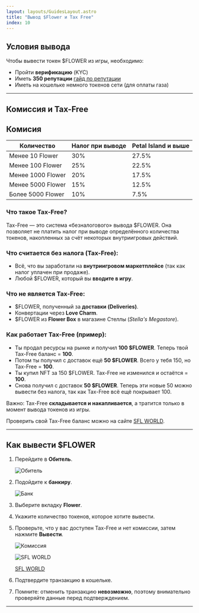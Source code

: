 ```yaml
---
layout: layouts/GuidesLayout.astro
title: "Вывод $Flower и Tax Free"
index: 10
---
```


## Условия вывода

Чтобы вывести токен \$FLOWER из игры, необходимо:

* Пройти **верификацию** (KYC)
* Иметь **350 репутации** [гайд по репутации](/guides/main/reputation)
* Иметь на кошельке немного токенов сети (для оплаты газа)

---

## Комиссия и Tax-Free

## Комисия
| Количество     | Налог при выводе | Petal Island и выше  |
| -------------- | ---------------- | ------------ |
| Менее 10 Flower   | 30%              | 27.5%        |
| Менее 100 Flower  | 25%              | 22.5%        |
| Менее 1000 Flower | 20%              | 17.5%        |
| Менее 5000 Flower | 15%              | 12.5%        |
| Более 5000 Flower | 10%              | 7.5%         |

### Что такое Tax-Free?

Tax-Free — это система «безналогового» вывода \$FLOWER. Она позволяет не платить налог при выводе определённого количества токенов, накопленных за счёт некоторых внутриигровых действий.

### Что считается **без налога (Tax-Free):**

* Всё, что вы заработали на **внутриигровом маркетплейсе** (так как налог уплачен при продаже).
* Любой \$FLOWER, который вы **вводите в игру**.

### Что **не является Tax-Free:**

* \$FLOWER, полученный за **доставки (Deliveries)**.
* Конвертации через **Love Charm**.
* \$FLOWER из **Flower Box** в магазине Стеллы (*Stella's Megastore*).

### Как работает Tax-Free (пример):

* Ты продал ресурсы на рынке и получил **100 \$FLOWER**. Теперь твой Tax-Free баланс = **100**.
* Потом ты получил с доставок ещё **50 \$FLOWER**. Всего у тебя 150, но Tax-Free = **100**.
* Ты купил NFT за 150 \$FLOWER. Tax-Free не изменился и остаётся = **100**.
* Снова получил с доставок **50 \$FLOWER**. Теперь эти новые 50 можно вывести без налога, так как Tax-Free всё ещё покрывает 100.

Важно: Tax-Free **складывается и накапливается**, а тратится только в момент вывода токенов из игры.

Проверить свой Tax-Free баланс можно на сайте [SFL WORLD](https://sfl.world/).

---

## Как вывести \$FLOWER

1. Перейдите в **Обитель**.

   ![Обитель](/image/retreat.png)
   
2. Подойдите к **банкиру**.

   ![Банк](/image/bank.png)

3. Выберите вкладку **Flower**.
4. Укажите количество токенов, которое хотите вывести.
5. Проверьте, что у вас доступен Tax-Free и нет комиссии, затем нажмите **Вывести**.

   ![Комиссия](/image/TaxFree.png)

   ![SFL WORLD](/image/taxfreesflworld.png)

   [SFL WORLD](https://sfl.world/)

6. Подтвердите транзакцию в кошельке.
7. Помните: отменить транзакцию **невозможно**, поэтому внимательно проверяйте данные перед подтверждением.

---
